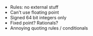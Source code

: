 * Rules: no external stuff
* Can't use floating point
* Signed 64 bit integers only
* Fixed point? Rationals?
* Annoying quoting rules / conditionals
